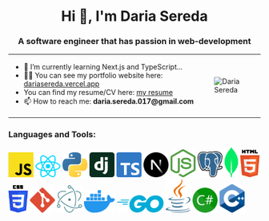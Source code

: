 
<h1 align="center">Hi 👋, I'm Daria Sereda</h1>
<h3 align="center">A software engineer that has passion in web-development</h3>
<table align="center">
  <tr>
    <td>
      <ul>
        <li>🌱 I’m currently learning Next.js and TypeScript...</li>
        <li>👨‍💻 You can see my portfolio website here: <a href="https://dariasereda.vercel.app">dariasereda.vercel.app</a></li>
        <li>You can find my resume/CV here: <a href="https://drive.google.com/file/d/12XRj5xEdFJ_jZX8N0WRJp6UGMKJj0zie/view?usp=sharing">my resume</a></li>
        <li>📫 How to reach me: <b>daria.sereda.017@gmail.com</b></li>
      </ul>
    </td>
      <td>
      <img width="400" src="https://img.freepik.com/free-vector/colorful-illustration-female-programmer-working_23-2148277397.jpg" alt="Daria Sereda">
    </td>
  </tr>
</table>

<h3 align="left">Languages and Tools:</h3>
<p>
  <img width="50" src="https://github.com/leffin23/leffin23/blob/main/javascript.svg"/>
  <img width="50" src="https://github.com/leffin23/leffin23/blob/main/react.svg"/>
  <img width="50" src="https://github.com/leffin23/leffin23/blob/main/python.svg"/>
  <img width="50" src="https://github.com/leffin23/leffin23/blob/main/django-icon.svg"/>
  <img width="50" src="https://github.com/leffin23/leffin23/blob/main/typescript-icon.svg"/>
  <img width="50" src="https://github.com/leffin23/leffin23/blob/main/nextjs-icon.svg"/>
  <img width="50" src="https://github.com/leffin23/leffin23/blob/main/nodejs-icon.svg"/>
  <img width="50" src="https://github.com/leffin23/leffin23/blob/main/postgresql.svg"/>
  <img height="60" src="https://github.com/leffin23/leffin23/blob/main/mongodb-icon.svg"/>  
  <img height="55" src="https://github.com/leffin23/leffin23/blob/main/html-5.svg"/>
  <img height="55" src="https://github.com/leffin23/leffin23/blob/main/css-3.svg"/>
  <img width="50" src="https://github.com/leffin23/leffin23/blob/main/git-icon.svg"/>
   <img width="50" src="https://github.com/leffin23/leffin23/blob/main/electron.svg"/>
   <img height="45" src="https://github.com/leffin23/leffin23/blob/main/docker-icon.svg"/>
    <img height="35" src="https://github.com/leffin23/leffin23/blob/main/go.svg"/>
  <img width="50" src="https://github.com/leffin23/leffin23/blob/main/java.svg"/>
    <img width="50" src="https://github.com/leffin23/leffin23/blob/main/c-sharp.svg"/>
 <img width="50" src="https://github.com/leffin23/leffin23/blob/main/c-plusplus.svg"/>
</p>
